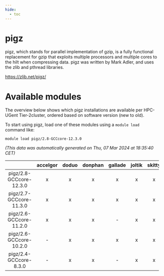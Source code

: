 ```yaml
---
hide:
  - toc
---
```


pigz
====


pigz, which stands for parallel implementation of gzip, is a fully functional replacement for gzip that exploits multiple processors and multiple cores to the hilt when compressing data. pigz was written by Mark Adler, and uses the zlib and pthread libraries.

https://zlib.net/pigz/
# Available modules


The overview below shows which pigz installations are available per HPC-UGent Tier-2cluster, ordered based on software version (new to old).

To start using pigz, load one of these modules using a `module load` command like:

```shell
module load pigz/2.8-GCCcore-12.3.0
```

*(This data was automatically generated on Thu, 07 Mar 2024 at 18:35:40 CET)*  

| |accelgor|doduo|donphan|gallade|joltik|skitty|
| :---: | :---: | :---: | :---: | :---: | :---: | :---: |
|pigz/2.8-GCCcore-12.3.0|x|x|x|x|x|x|
|pigz/2.7-GCCcore-11.3.0|x|x|x|x|x|x|
|pigz/2.6-GCCcore-11.2.0|x|x|x|-|x|x|
|pigz/2.6-GCCcore-10.2.0|-|x|x|x|x|x|
|pigz/2.4-GCCcore-8.3.0|-|x|x|-|x|x|
